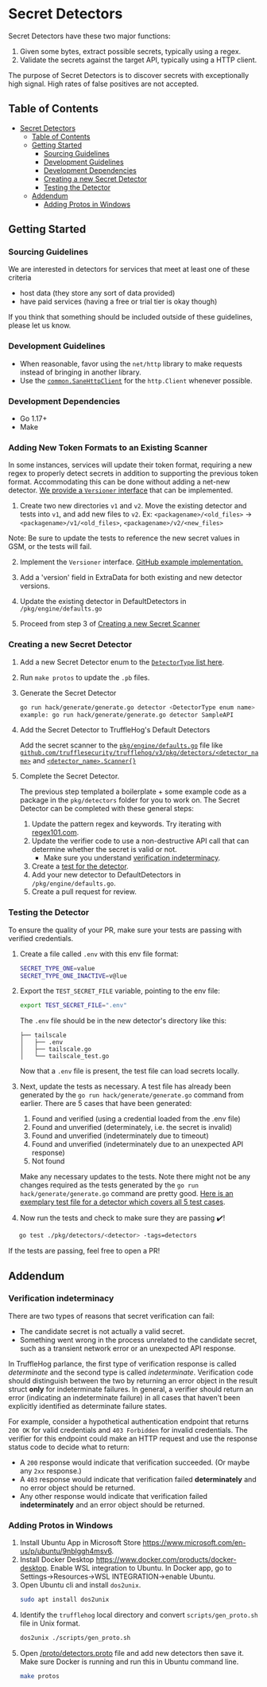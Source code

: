 # Secret Detectors

Secret Detectors have these two major functions:

1. Given some bytes, extract possible secrets, typically using a regex.
2. Validate the secrets against the target API, typically using a HTTP client.

The purpose of Secret Detectors is to discover secrets with exceptionally high signal. High rates of false positives are not accepted.

## Table of Contents

- [Secret Detectors](#secret-detectors)
  * [Table of Contents](#table-of-contents)
  * [Getting Started](#getting-started)
    + [Sourcing Guidelines](#sourcing-guidelines)
    + [Development Guidelines](#development-guidelines)
    + [Development Dependencies](#development-dependencies)
    + [Creating a new Secret Detector](#creating-a-new-secret-detector)
    + [Testing the Detector](#testing-the-detector)
  * [Addendum](#addendum)
    + [Adding Protos in Windows](#adding-protos-in-windows)

## Getting Started

### Sourcing Guidelines

We are interested in detectors for services that meet at least one of these criteria
- host data (they store any sort of data provided)
- have paid services (having a free or trial tier is okay though)

If you think that something should be included outside of these guidelines, please let us know.

### Development Guidelines

- When reasonable, favor using the `net/http` library to make requests instead of bringing in another library.
- Use the [`common.SaneHttpClient`](/pkg/common/http.go) for the `http.Client` whenever possible.

### Development Dependencies

- Go 1.17+
- Make

### Adding New Token Formats to an Existing Scanner

In some instances, services will update their token format, requiring a new regex to properly detect secrets in addition to supporting the previous token format. Accommodating this can be done without adding a net-new detector. [We provide a `Versioner` interface](https://github.com/trufflesecurity/trufflehog/blob/e18cfd5e0af1469a9f05b8d5732bcc94c39da49c/pkg/detectors/detectors.go#L30) that can be implemented.

1. Create two new directories `v1` and `v2`. Move the existing detector and tests into `v1`, and add new files to `v2`.
Ex: `<packagename>/<old_files>` -> `<packagename>/v1/<old_files>`, `<packagename>/v2/<new_files>`

Note: Be sure to update the tests to reference the new secret values in GSM, or the tests will fail.

2. Implement the `Versioner` interface. [GitHub example implementation.]([/pkg/detectors/github_old/github_old.go#L23](https://github.com/trufflesecurity/trufflehog/blob/2964b3b2d2edf2b60b1f71443338c6534720b67a/pkg/detectors/github/v1/github_old.go#L23))

3. Add a 'version' field in ExtraData for both existing and new detector versions.

4. Update the existing detector in DefaultDetectors in `/pkg/engine/defaults.go`

5. Proceed from step 3 of [Creating a new Secret Scanner](#creating-a-new-secret-scanner)

### Creating a new Secret Detector

1. Add a new Secret Detector enum to the [`DetectorType` list here](/proto/detectors.proto).

2. Run `make protos` to update the `.pb` files.

3. Generate the Secret Detector

   ```bash
   go run hack/generate/generate.go detector <DetectorType enum name>
   example: go run hack/generate/generate.go detector SampleAPI
   ```
4. Add the Secret Detector to TruffleHog's Default Detectors

   Add the secret scanner to the [`pkg/engine/defaults.go`](https://github.com/trufflesecurity/trufflehog/blob/main/pkg/engine/defaults.go) file like [`github.com/trufflesecurity/trufflehog/v3/pkg/detectors/<detector_name>`](https://github.com/trufflesecurity/trufflehog/blob/b71ea27a696bdf1c3141f637fda4ee4936c2f2d6/pkg/engine/defaults.go#L9) and 
   [`<detector_name>.Scanner{}`](https://github.com/trufflesecurity/trufflehog/blob/b71ea27a696bdf1c3141f637fda4ee4936c2f2d6/pkg/engine/defaults.go#L1546)

5. Complete the Secret Detector.

   The previous step templated a boilerplate + some example code as a package in the `pkg/detectors` folder for you to work on.
   The Secret Detector can be completed with these general steps:

   1. Update the pattern regex and keywords. Try iterating with [regex101.com](http://regex101.com/).
   2. Update the verifier code to use a non-destructive API call that can determine whether the secret is valid or not.
      * Make sure you understand [verification indeterminacy](#verification-indeterminacy).
   3. Create a [test for the detector](#testing-the-detector).
   4. Add your new detector to DefaultDetectors in `/pkg/engine/defaults.go`.
   5. Create a pull request for review.

### Testing the Detector
To ensure the quality of your PR, make sure your tests are passing with verified credentials.

1. Create a file called `.env` with this env file format:

   ```bash
   SECRET_TYPE_ONE=value
   SECRET_TYPE_ONE_INACTIVE=v@lue
   ```

2. Export the `TEST_SECRET_FILE` variable, pointing to the env file:

   ```bash
   export TEST_SECRET_FILE=".env"
   ```
   The `.env` file should be in the new detector's directory like this:
   ```
   ├── tailscale
   │   ├── .env
   │   ├── tailscale.go
   │   └── tailscale_test.go
   ```
   Now that a `.env` file is present, the test file can load secrets locally.

3. Next, update the tests as necessary. A test file has already been generated by the `go run hack/generate/generate.go` command from earlier. There are 5 cases that have been generated:
   1. Found and verified (using a credential loaded from the .env file)
   2. Found and unverified (determinately, i.e. the secret is invalid)
   3. Found and unverified (indeterminately due to timeout)
   4. Found and unverified (indeterminately due to an unexpected API response)
   5. Not found

    Make any necessary updates to the tests. Note there might not be any changes required as the tests generated by the `go run hack/generate/generate.go` command are pretty good. 
   [Here is an exemplary test file for a detector which covers all 5 test cases](https://github.com/trufflesecurity/trufflehog/blob/6f9065b0aae981133a7fa3431c17a5c6213be226/pkg/detectors/browserstack/browserstack_test.go).

4. Now run the tests and check to make sure they are passing ✔️!
```bash
   go test ./pkg/detectors/<detector> -tags=detectors
   ```

If the tests are passing, feel free to open a PR! 




## Addendum

### Verification indeterminacy

There are two types of reasons that secret verification can fail:
* The candidate secret is not actually a valid secret.
* Something went wrong in the process unrelated to the candidate secret, such as a transient network error or an unexpected API response.

In TruffleHog parlance, the first type of verification response is called _determinate_ and the second type is called _indeterminate_. Verification code should distinguish between the two by returning an error object in the result struct **only** for indeterminate failures. In general, a verifier should return an error (indicating an indeterminate failure) in all cases that haven't been explicitly identified as determinate failure states.

For example, consider a hypothetical authentication endpoint that returns `200 OK` for valid credentials and `403 Forbidden` for invalid credentials. The verifier for this endpoint could make an HTTP request and use the response status code to decide what to return:
* A `200` response would indicate that verification succeeded. (Or maybe any `2xx` response.)
* A `403` response would indicate that verification failed **determinately** and no error object should be returned.
* Any other response would indicate that verification failed **indeterminately** and an error object should be returned.

### Adding Protos in Windows

1. Install Ubuntu App in Microsoft Store https://www.microsoft.com/en-us/p/ubuntu/9nblggh4msv6.
2. Install Docker Desktop https://www.docker.com/products/docker-desktop. Enable WSL integration to Ubuntu. In Docker app, go to Settings->Resources->WSL INTEGRATION->enable Ubuntu.
3. Open Ubuntu cli and install `dos2unix`.
   ```bash
   sudo apt install dos2unix
   ```
4. Identify the `trufflehog` local directory and convert `scripts/gen_proto.sh` file in Unix format.
   ```bash
   dos2unix ./scripts/gen_proto.sh
   ```
5. Open [/proto/detectors.proto](/proto/detectors.proto) file and add new detectors then save it. Make sure Docker is running and run this in Ubuntu command line.
   ```bash
   make protos
   ```

